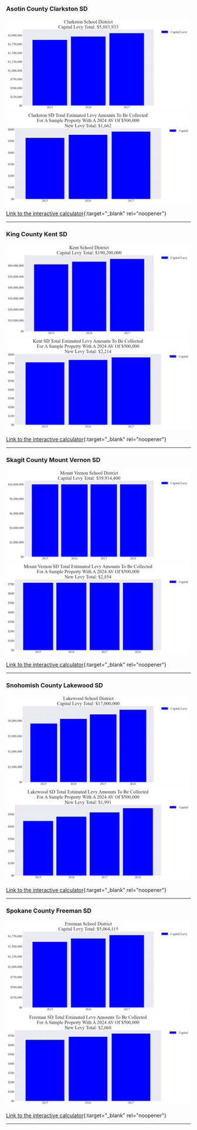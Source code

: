 ### Asotin County Clarkston SD

![Clarkston SD capital levy totals chart](pagesManual/LeviesReport/20240423/ClarkstonCapital.png "Clarkston SD capital levy totals chart")
![Clarkston SD capital levy example parcel chart](pagesManual/LeviesReport/20240423/ClarkstonCapitalParcel.png "Clarkston SD capital levy example parcel chart")

[Link to the interactive calculator](calculator_clarkston_capital_20240423_enhanced){:target="_blank" rel="noopener"}

___

### King County Kent SD

![Kent SD capital levy totals chart](pagesManual/LeviesReport/20240423/KentCapital.png "Kent SD capital levy totals chart")
![Kent SD capital levy example parcel chart](pagesManual/LeviesReport/20240423/KentCapitalParcel.png "Kent SD capital levy example parcel chart")

[Link to the interactive calculator](calculator_kent_capital_20240423_enhanced){:target="_blank" rel="noopener"}

___

### Skagit County Mount Vernon SD

![Mount Vernon SD capital levy totals chart](pagesManual/LeviesReport/20240423/MountVernonCapital.png "Mount Vernon SD capital levy totals chart")
![Mount Vernon SD capital levy example parcel chart](pagesManual/LeviesReport/20240423/MountVernonCapitalParcel.png "Mount Vernon SD capital levy example parcel chart")

[Link to the interactive calculator](calculator_mount_vernon_capital_20240423_enhanced){:target="_blank" rel="noopener"}

___

### Snohomish County Lakewood SD

![Lakewood SD capital levy totals chart](pagesManual/LeviesReport/20240423/LakewoodCapital.png "Lakewood SD capital levy totals chart")
![Lakewood SD capital levy example parcel chart](pagesManual/LeviesReport/20240423/LakewoodCapitalParcel.png "Lakewood SD capital levy example parcel chart")

[Link to the interactive calculator](calculator_lakewood_capital_20240423_enhanced){:target="_blank" rel="noopener"}

___

### Spokane County Freeman SD

![Freeman SD capital levy totals chart](pagesManual/LeviesReport/20240423/FreemanCapital.png "Freeman SD capital levy totals chart")
![Freeman SD capital levy example parcel chart](pagesManual/LeviesReport/20240423/FreemanCapitalParcel.png "Freeman SD capital levy example parcel chart")

[Link to the interactive calculator](calculator_freeman_capital_20240423_enhanced){:target="_blank" rel="noopener"}

___


